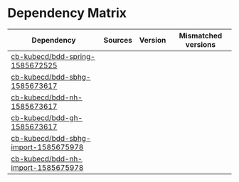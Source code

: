 # Dependency Matrix

Dependency | Sources | Version | Mismatched versions
---------- | ------- | ------- | -------------------
[cb-kubecd/bdd-spring-1585672525](https://github.com/cb-kubecd/bdd-spring-1585672525.git) |  | []() | 
[cb-kubecd/bdd-sbhg-1585673617](https://github.com/cb-kubecd/bdd-sbhg-1585673617.git) |  | []() | 
[cb-kubecd/bdd-nh-1585673617](https://github.com/cb-kubecd/bdd-nh-1585673617.git) |  | []() | 
[cb-kubecd/bdd-gh-1585673617](https://github.com/cb-kubecd/bdd-gh-1585673617.git) |  | []() | 
[cb-kubecd/bdd-sbhg-import-1585675978](https://github.com/cb-kubecd/bdd-sbhg-import-1585675978.git) |  | []() | 
[cb-kubecd/bdd-nh-import-1585675978](https://github.com/cb-kubecd/bdd-nh-import-1585675978.git) |  | []() | 
